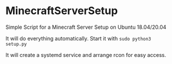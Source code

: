 # MinecraftServerSetup

Simple Script for a Minecraft Server Setup on Ubuntu 18.04/20.04

It will do everything automatically. Start it with
<code>sudo python3 setup.py</code>

It will create a systemd service and arrange rcon for easy access.
